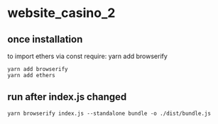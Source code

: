 # website_casino_2
## once installation
to import ethers via const require:
yarn add browserify

```
yarn add browserify
yarn add ethers
```

## run after index.js changed
```
yarn browserify index.js --standalone bundle -o ./dist/bundle.js
```
